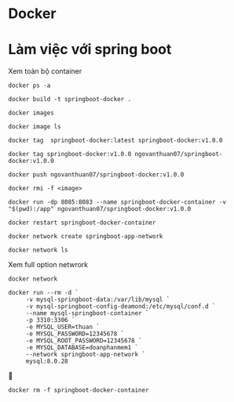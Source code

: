 # Docker
# Làm việc với spring boot
Xem toàn bộ container
```
docker ps -a
```

```
docker build -t springboot-docker . 
```

```
docker images
```

```
docker image ls
```

```
docker tag  springboot-docker:latest springboot-docker:v1.0.0
```

```
docker tag springboot-docker:v1.0.0 ngovanthuan07/springboot-docker:v1.0.0
```

```
docker push ngovanthuan07/springboot-docker:v1.0.0
```

```
docker rmi -f <image>
```

```
docker run -dp 8085:8083 --name springboot-docker-container -v "$(pwd):/app" ngovanthuan07/springboot-docker:v1.0.0
```
```
docker restart springboot-docker-container
```

```
docker network create springboot-app-network
```

```
docker network ls
```
Xem full option netwrork
```
docker network
```

```
docker run --rm -d `
     -v mysql-springboot-data:/var/lib/mysql `
     -v mysql-springboot-config-deamond:/etc/mysql/conf.d `
     --name mysql-springboot-container `
     -p 3310:3306 `
     -e MYSQL_USER=thuan `
     -e MYSQL_PASSWORD=12345678 `
     -e MYSQL_ROOT_PASSWORD=12345678 `
     -e MYSQL_DATABASE=doanphanmem1 `
     --network springboot-app-network `
     mysql:8.0.28
```
👏
```
docker rm -f springboot-docker-container
```
